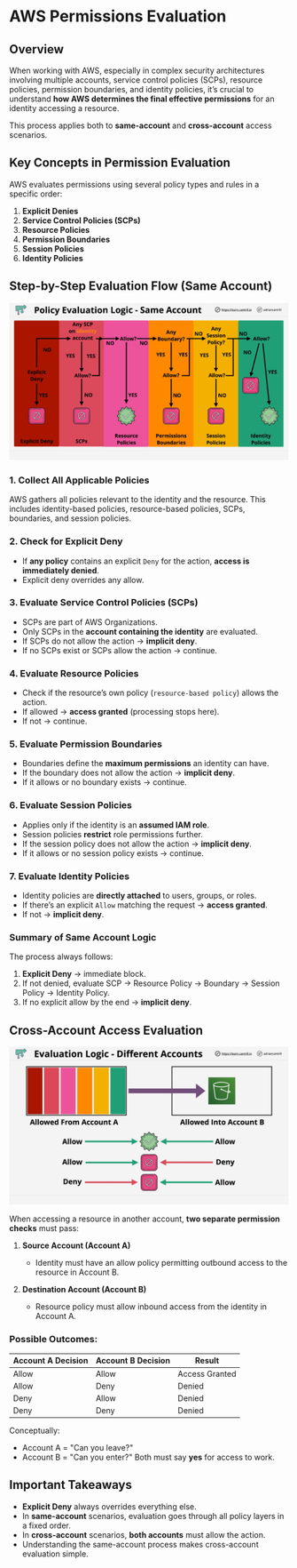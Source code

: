 # AWS Permissions Evaluation

## Overview

When working with AWS, especially in complex security architectures involving multiple accounts, service control policies (SCPs), resource policies, permission boundaries, and identity policies, it’s crucial to understand **how AWS determines the final effective permissions** for an identity accessing a resource.

This process applies both to **same-account** and **cross-account** access scenarios.

## Key Concepts in Permission Evaluation

AWS evaluates permissions using several policy types and rules in a specific order:

1. **Explicit Denies**
2. **Service Control Policies (SCPs)**
3. **Resource Policies**
4. **Permission Boundaries**
5. **Session Policies**
6. **Identity Policies**

## Step-by-Step Evaluation Flow (Same Account)

![alt text](./Images/image-9.png)

### 1. Collect All Applicable Policies

AWS gathers all policies relevant to the identity and the resource.
This includes identity-based policies, resource-based policies, SCPs, boundaries, and session policies.

### 2. Check for Explicit Deny

- If **any policy** contains an explicit `Deny` for the action, **access is immediately denied**.
- Explicit deny overrides any allow.

### 3. Evaluate Service Control Policies (SCPs)

- SCPs are part of AWS Organizations.
- Only SCPs in the **account containing the identity** are evaluated.
- If SCPs do not allow the action → **implicit deny**.
- If no SCPs exist or SCPs allow the action → continue.

### 4. Evaluate Resource Policies

- Check if the resource’s own policy (`resource-based policy`) allows the action.
- If allowed → **access granted** (processing stops here).
- If not → continue.

### 5. Evaluate Permission Boundaries

- Boundaries define the **maximum permissions** an identity can have.
- If the boundary does not allow the action → **implicit deny**.
- If it allows or no boundary exists → continue.

### 6. Evaluate Session Policies

- Applies only if the identity is an **assumed IAM role**.
- Session policies **restrict** role permissions further.
- If the session policy does not allow the action → **implicit deny**.
- If it allows or no session policy exists → continue.

### 7. Evaluate Identity Policies

- Identity policies are **directly attached** to users, groups, or roles.
- If there’s an explicit `Allow` matching the request → **access granted**.
- If not → **implicit deny**.

### Summary of Same Account Logic

The process always follows:

1. **Explicit Deny** → immediate block.
2. If not denied, evaluate SCP → Resource Policy → Boundary → Session Policy → Identity Policy.
3. If no explicit allow by the end → **implicit deny**.

## Cross-Account Access Evaluation

![alt text](./Images/image-10.png)

When accessing a resource in another account, **two separate permission checks** must pass:

1. **Source Account (Account A)**

   - Identity must have an allow policy permitting outbound access to the resource in Account B.

2. **Destination Account (Account B)**

   - Resource policy must allow inbound access from the identity in Account A.

### Possible Outcomes:

| Account A Decision | Account B Decision | Result         |
| ------------------ | ------------------ | -------------- |
| Allow              | Allow              | Access Granted |
| Allow              | Deny               | Denied         |
| Deny               | Allow              | Denied         |
| Deny               | Deny               | Denied         |

Conceptually:

- Account A = "Can you leave?"
- Account B = "Can you enter?"
  Both must say **yes** for access to work.

## Important Takeaways

- **Explicit Deny** always overrides everything else.
- In **same-account** scenarios, evaluation goes through all policy layers in a fixed order.
- In **cross-account** scenarios, **both accounts** must allow the action.
- Understanding the same-account process makes cross-account evaluation simple.
